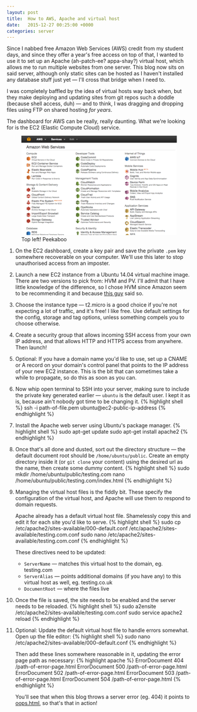 ```yaml
---
layout: post
title:  How to AWS, Apache and virtual host
date:   2015-12-27 00:25:00 +0000
categories: server
---
```

Since I nabbed free Amazon Web Services (AWS) credit from my student days, and since they offer a year's free access on top of that, I wanted to use it to set up an Apache (ah-patch-ee? appa-shay?) virtual host, which allows me to run multiple websites from one server. This blog now sits on said server, although only static sites can be hosted as I haven't installed any database stuff just yet &mdash; I'll cross that bridge when I need to.

I was completely baffled by the idea of virtual hosts way back when, but they make deploying and updating sites from git repos such a doddle (because shell access, duh) &mdash; and to think, I was dragging and dropping files using FTP on shared hosting *for years*.

The dashboard for AWS can be really, really daunting. What we're looking for is the EC2 (Elastic Compute Cloud) service.

<figure>
<img src="/assets/aws-cp.png" alt="Amazon Web Services dashboard">
<figcaption>Top left! Peekaboo</figcaption>
</figure>

<ol>
<li><p>On the EC2 dashboard, create a key pair and save the private <code>.pem</code> key somewhere recoverable on your computer. We'll use this later to stop unauthorised access from an imposter.
</p></li>

<li><p>
Launch a new EC2 instance from a Ubuntu 14.04 virtual machine image. There are two versions to pick from: HVM and PV. I'll admit that I have little knowledge of the difference, so I chose HVM since Amazon seem to be recommending it and because <a href="//highscalability.com/blog/2014/8/18/1-aerospike-server-x-1-amazon-ec2-instance-1-million-tps-for.html" target="\_blank">this guy</a> said so.
</p></li>

<li><p>
Choose the instance type &mdash; t2.micro is a good choice if you're not expecting a lot of traffic, and it's free! I like free. Use default settings for the config, storage and tag options, unless something compels you to choose otherwise.
</p></li>

<li><p>
Create a security group that allows incoming SSH access from your own IP address, and that allows HTTP and HTTPS access from anywhere. Then launch!
</p></li>

<li><p>
Optional: If you have a domain name you'd like to use, set up a CNAME or A record on your domain's control panel that points to the IP address of your new EC2 instance. This is the bit that can sometimes take a while to propagate, so do this as soon as you can.
</p></li>

<li><p>Now whip open terminal to SSH into your server, making sure to include the private key generated earlier &mdash; <code>ubuntu</code> is the default user. I kept it as is, because ain't nobody got time to be changing it.
{% highlight shell %}
ssh -i path-of-file.pem ubuntu@ec2-public-ip-address
{% endhighlight %}
</p></li>

<li><p>
Install the Apache web server using Ubuntu's package manager.
{% highlight shell %}
sudo apt-get update
sudo apt-get install apache2
{% endhighlight %}
</p></li>

<li><p>
Once that's all done and dusted, sort out the directory structure &mdash; the default document root should be <code>/home/ubuntu/public</code>. Create an empty directory inside it (or <code>git clone</code> your content) using the desired url as the name, then create some dummy content.
{% highlight shell %}
sudo mkdir /home/ubuntu/public/testing.com
nano /home/ubuntu/public/testing.com/index.html
{% endhighlight %}
</p></li>

<li><p>
Managing the virtual host files is the fiddly bit. These specify the configuration of the virtual host, and Apache will use them to respond to domain requests.
</p><p>Apache already has a default virtual host file. Shamelessly copy this and edit it for each site you'd like to serve.
{% highlight shell %}
sudo cp /etc/apache2/sites-available/000-default.conf /etc/apache2/sites-available/testing.com.conf
sudo nano /etc/apache2/sites-available/testing.com.conf
{% endhighlight %}

These directives need to be updated:
<ul>
<li><code>ServerName</code> &mdash; matches this virtual host to the domain, eg. testing.com</li>
<li><code>ServerAlias</code> &mdash; points additional domains (if you have any) to this virtual host as well, eg. testing.co.uk</li>
<li><code>DocumentRoot</code> &mdash; where the files live</li>
</ul>
</p></li>

<li><p>
Once the file is saved, the site needs to be enabled and the server needs to be reloaded.
{% highlight shell %}
sudo a2ensite /etc/apache2/sites-available/testing.com.conf
sudo service apache2 reload
{% endhighlight %}
</p></li>

<li><p>
Optional: Update the default virtual host file to handle errors somewhat. Open up the file editor:
{% highlight shell %}
sudo nano /etc/apache2/sites-available/000-default.conf
{% endhighlight %}

Then add these lines somewhere reasonable in it, updating the error page path as necessary:
{% highlight apache %}
ErrorDocument 404 /path-of-error-page.html
ErrorDocument 500 /path-of-error-page.html
ErrorDocument 502 /path-of-error-page.html
ErrorDocument 503 /path-of-error-page.html
ErrorDocument 504 /path-of-error-page.html
{% endhighlight %}

You'll see that when this blog throws a server error (eg. 404) it points to <a href="/oops.html" target="\_blank">oops.html</a>, so that's that in action!
</p></li>
</ol>
